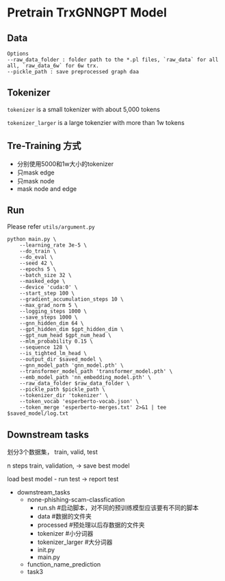 # Pretrain TrxGNNGPT Model

## Data
```
Options
--raw_data_folder : folder path to the *.pl files, `raw_data` for all all, `raw_data_6w` for 6w trx.
--pickle_path : save preprocessed graph daa
```

## Tokenizer

`tokenizer` is a small tokenizer with about 5,000 tokens

`tokenizer_larger` is a large tokenzier with more than 1w tokens

## Tre-Training 方式
   - 分别使用5000和1w大小的tokenizer
   - 只mask edge
   - 只mask node
   - mask node and edge


## Run

Please refer `utils/argument.py`

```shell
python main.py \
    --learning_rate 3e-5 \
    --do_train \
    --do_eval \
    --seed 42 \
    --epochs 5 \
    --batch_size 32 \
    --masked_edge \
    --device 'cuda:0' \
    --start_step 100 \
    --gradient_accumulation_steps 10 \
    --max_grad_norm 5 \
    --logging_steps 1000 \
    --save_steps 1000 \
    --gnn_hidden_dim 64 \
    --gpt_hidden_dim $gpt_hidden_dim \
    --gpt_num_head $gpt_num_head \
    --mlm_probability 0.15 \
    --sequence 128 \
    --is_tighted_lm_head \
    --output_dir $saved_model \
    --gnn_model_path 'gnn_model.pth' \
    --transformer_model_path 'transformer_model.pth' \
    --emb_model_path 'nn_embedding_model.pth' \
    --raw_data_folder $raw_data_folder \
    --pickle_path $pickle_path \
    --tokenizer_dir 'tokenizer' \
    --token_vocab 'esperberto-vocab.json' \
    --token_merge 'esperberto-merges.txt' 2>&1 | tee  $saved_model/log.txt
```

## Downstream tasks
划分3个数据集， train, valid, test

n steps train, validation, -> save best model 

load best model - run test -> report
test


- downstream_tasks
    - none-phishing-scam-classfication
        - run.sh #启动脚本，对不同的预训练模型应该要有不同的脚本
        - data #数据的文件夹
        - processed #预处理以后存数据的文件夹
        - tokenizer #小分词器
        - tokenizer_larger #大分词器
        - init.py
        - main.py
    - function_name_prediction
    - task3
